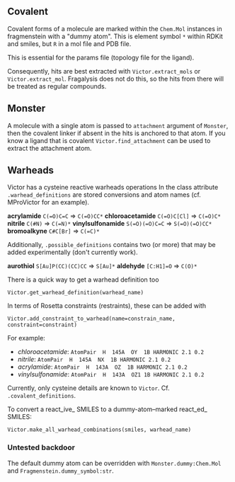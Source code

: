 ## Covalent

Covalent forms of a molecule are marked within the `Chem.Mol` instances in fragmenstein with a "dummy atom".
This is element symbol `*` within RDKit and smiles, but `R` in a mol file and PDB file.

This is essential for the params file (topology file for the ligand).

Consequently, hits are best extracted with `Victor.extract_mols` or `Victor.extract_mol`.
Fragalysis does not do this, so the hits from there will be treated as regular compounds.

## Monster

A molecule with a single atom is passed to `attachment` argument of `Monster`,
then the covalent linker if absent in the hits is anchored to that atom.
If you know a ligand that is covalent `Victor.find_attachment` can be used to extract the attachment atom.

## Warheads

Victor has a cysteine reactive warheads operations
In the class attribute `.warhead_definitions` are stored conversions and atom names
(cf. MProVictor for an example).

**acrylamide** `C(=O)C=C` => `C(=O)CC*`
**chloroacetamide** `C(=O)C[Cl]` => `C(=O)C*`
**nitrile** `C(#N)` => `C(=N)*`
**vinylsulfonamide** `S(=O)(=O)C=C` => `S(=O)(=O)CC*`
**bromoalkyne** `C#C[Br]` => `C(=C)*`

Additionally, `.possible_definitions` contains two (or more) that may be added experimentally (don't currently work).

**aurothiol** `S[Au]P(CC)(CC)CC` => `S[Au]*`
**aldehyde** `[C:H1]=O` => `C(O)*`

There is a quick way to get a warhead definition too

    Victor.get_warhead_definition(warhead_name)
    
In terms of Rosetta constraints (restraints), these can be added with 

    Victor.add_constraint_to_warhead(name=constrain_name, constraint=constraint)

For example:
    
* _chloroacetamide_: `AtomPair  H  145A  OY  1B HARMONIC 2.1 0.2`
* _nitrile_: `AtomPair  H  145A  NX  1B HARMONIC 2.1 0.2`
* _acrylamide_: `AtomPair  H  143A  OZ  1B HARMONIC 2.1 0.2`
* _vinylsulfonamide_: `AtomPair  H  143A  OZ1 1B HARMONIC 2.1 0.2`

Currently, only cysteine details are known to `Victor`. Cf. `.covalent_definitions`.

To convert a react_ive_ SMILES to a dummy-atom–marked react_ed_ SMILES:

    Victor.make_all_warhead_combinations(smiles, warhead_name)

### Untested backdoor
The default dummy atom can be overridden with `Monster.dummy:Chem.Mol` and `Fragmenstein.dummy_symbol:str`.
